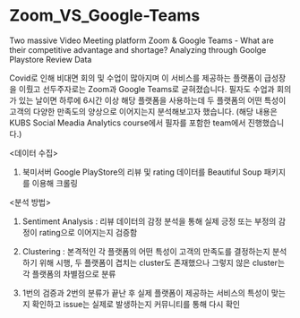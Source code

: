 # Zoom_VS_Google-Teams
Two massive Video Meeting platform Zoom &amp; Google Teams - What are their competitive advantage and shortage? Analyzing through Goolge Playstore Review Data

Covid로 인해 비대면 회의 및 수업이 많아지며 이 서비스를 제공하는 플랫폼이 급성장을 이뤘고 선두주자로는 Zoom과 Google Teams로 굳혀졌습니다.
필자도 수업과 회의가 있는 날이면 하루에 6시간 이상 해당 플랫폼을 사용하는데 두 플랫폼의 어떤 특성이 고객의 다양한 만족도의 양상으로 이어지는지 분석해보고자 했습니다.
(해당 내용은 KUBS Social Meadia Analytics course에서 필자를 포함한 team에서 진행했습니다.)

<데이터 수집>

1. 북미서버 Google PlayStore의 리뷰 및 rating 데이터를 Beautiful Soup 패키지를 이용해 크롤링

<분석 방법>

1. Sentiment Analysis : 리뷰 데이터의 감정 분석을 통해 실제 긍정 또는 부정의 감정이 rating으로 이어지는지 검증함

2. Clustering : 본격적인 각 플랫폼의 어떤 특성이 고객의 만족도를 결정하는지 분석하기 위해 시행, 두 플랫폼이 겹치는 cluster도 존재했으나 그렇지 않은 cluster는 각 플랫폼의 차별점으로 분류

3. 1번의 검증과 2번의 분류가 끝난 후 실제 플랫폼이 제공하는 서비스의 특성이 맞는지 확인하고 issue는 실제로 발생하는지 커뮤니티를 통해 다시 확인
